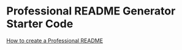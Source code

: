 # Professional README Generator Starter Code

[How to create a Professional README](./readme-guide.md)


